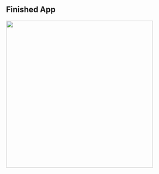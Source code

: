 

## Finished App
<img src="https://github.com/londonappbrewery/Images/blob/master/Xylophone.png" width="400">


